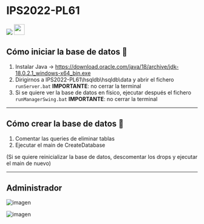 # IPS2022-PL61
![](https://img.shields.io/badge/Java-ED8B00?style=for-the-badge&logo=java&logoColor=white)
<img src = "https://2.bp.blogspot.com/-Yu3jsuDAex0/Vj0kqb2HrfI/AAAAAAAAAHw/3Z8p7tAE2T0/s1600/HSQLDBDatoJavaIcon.png" height = 28 weight = 56 />

## Cómo iniciar la base de datos 💽
1. Instalar Java -> https://download.oracle.com/java/18/archive/jdk-18.0.2.1_windows-x64_bin.exe
2. Dirigirnos a IPS2022-PL61\hsqldb\hsqldb\data y abrir el fichero `runServer.bat` **IMPORTANTE**: no cerrar la terminal
3. Si se quiere ver la base de datos en físico, ejecutar después el fichero `runManagerSwing.bat` **IMPORTANTE**: no cerrar la terminal

---
## Cómo crear la base de datos 👣
1. Comentar las queries de eliminar tablas
2. Ejecutar el main de CreateDatabase

(Si se quiere reinicializar la base de datos, descomentar los drops y ejecutar el main de nuevo)

---
## Administrador
![imagen](https://user-images.githubusercontent.com/87705461/204107609-837edd3f-9e66-422f-bf69-fa01648daeda.png)

![imagen](https://user-images.githubusercontent.com/87705461/204107635-a1d737d3-fdd5-4028-aab2-720df3b15b62.png)
